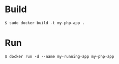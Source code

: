 # Build
```
$ sudo docker build -t my-php-app .
```

# Run
```
$ docker run -d --name my-running-app my-php-app
```

